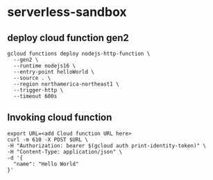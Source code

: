 # serverless-sandbox

## deploy cloud function gen2
```
gcloud functions deploy nodejs-http-function \
  --gen2 \
  --runtime nodejs16 \
  --entry-point helloWorld \
  --source . \
  --region northamerica-northeast1 \
  --trigger-http \
  --timeout 600s
```

## Invoking cloud function
```
export URL=<add Cloud function URL here>
curl -m 610 -X POST $URL \
-H "Authorization: bearer $(gcloud auth print-identity-token)" \
-H "Content-Type: application/json" \
-d '{
  "name": "Hello World"
}'
```